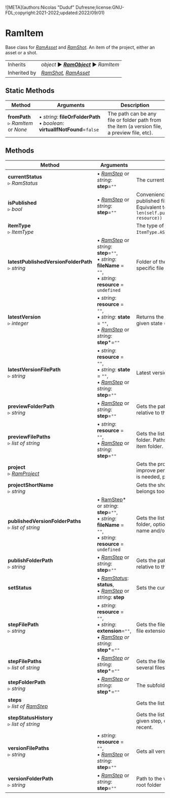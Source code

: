 ![META](authors:Nicolas "Duduf" Dufresne;license:GNU-FDL;copyright:2021-2022;updated:2022/09/01)

# RamItem

Base class for [*RamAsset*](ram_asset.md) and [*RamShot*](ram_shot.md). An item of the project, either an asset or a shot.

|     |     |
| --- | --- |
| Inherits | *object* ► ***[RamObject](ram_object.md)*** ► *RamItem* |
| Inherited by | *[RamShot](ram_shot.md), [RamAsset](ram_asset.md)* |

## Static Methods

| Method | Arguments | Description |
| --- | --- | --- |
| **fromPath**<br />▹ *RamItem* or *None* | • *string*: **fileOrFolderPath**<br />• *boolean*: **virtualIfNotFound**=`false` | The path can be any file or folder path from the item (a version file, a preview file, etc). |

## Methods

| Method | Arguments | Description |
| --- | --- | --- |
| **currentStatus**<br />▹ *RamStatus* | • *[RamStep](ram_step.md)* or *string*: **step**=`""` | The current status for the given step |
| **isPublished**<br />▹ *bool* | • *[RamStep](ram_step.md)* or *string*: **step**=`""` | Convenience function to check if there are published files in the publish folder. Equivalent to `len(self.publishedVersionFolderPaths(step, resource)) > 0` |
| **itemType**<br />▹ *ItemType* | | The type of this item. One of `ItemType.SHOT`, `ItemType.ASSET`, `ItemType.GENERAL` |
| **latestPublishedVersionFolderPath**<br />▹ *string* | • *[RamStep](ram_step.md)* or *string*: **step**=`""`,<br />• *string*: **fileName** = `""`,<br />• *string*: **resource** = `undefined` | Folder of the latest published version, for a specific file name and/or resource |
| **latestVersion**<br />▹ *integer* | • *string*: **resource** = `""`,<br />• *string*: **state** = `""`,<br />• *[RamStep](ram_step.md)* or *string*: **step***=`""` | Returns the highest version number for the given state (wip, pub...). |
| **latestVersionFilePath**<br />▹ *string* | • *string*: **resource** = `""`,<br />• *string*: **state** = `""`,<br />• *[RamStep](ram_step.md)* or *string*: **step**=`""` | Latest version file path |
| **previewFolderPath**<br />▹ *string* | • *[RamStep](ram_step.md)* or *string*: **step**=`""` | Gets the path to the preview folder. Paths are relative to the root of the item folder. |
| **previewFilePaths**<br />▹ *list of string* | • *string*: **resource** = `""`,<br />• *[RamStep](ram_step.md)* or *string*: **step**=`""` | Gets the list of file paths in the preview folder. Paths are relative to the root of the item folder. |
| **project**<br />▹ *[RamProject](ram_project.md)* | | Gets the project this item belongs too. To improve performance, if only the shortName is needed, prefer using `projectShortName()` |
| **projectShortName**<br />▹ *string* | | Gets the short name of the project this item belongs too. |
| **publishedVersionFolderPaths**<br />▹ *list of string* | • [RamStep](ram_step.md)* or *string*: **step**=`""`,<br />• *string*: **fileName** = `""`,<br />• *string*: **resource** = `undefined` | Gets the list of folder paths in the publish folder, optionally for a given specific file name and/or resource. |
| **publishFolderPath**<br />▹ *string* | • *[RamStep](ram_step.md)* or *string*: **step**=`""` | Gets the path to the publish folder. Paths are relative to the root of the item folder. |
| **setStatus** | • *[RamStatus](ram_status.md)*: **status**,<br />• *[RamStep](ram_step.md)* or *string*: **step** | Sets the current status for the given step |
| **stepFilePath**<br />▹ *string* | • *string*: **resource** = `""`,<br />• *string*: **extension**=`""`,<br/>• *[RamStep](ram_step.md) or string*: **step***=`""` | Gets the file used for this step with the given file extension. |
| **stepFilePaths**<br />▹ *list* of *string* | • *[RamStep](ram_step.md) or string*: **step***=`""` | Gets the files used for this step (there may be several files, one per resource) |
| **stepFolderPath**<br />▹ *string* | • *[RamStep](ram_step.md) or string*: **step***=`""` | The subfolder for the given step |
| **steps**<br />▹ *list of [RamStep](ram_step.md)* | | Gets the list of steps concerning this item. |
| **stepStatusHistory**<br />▹ *list of string* | | Gets the list of [*RamStatus*](ram_status.md) UUIDs for the given step, ordered from oldest to most recent. |
| **versionFilePaths**<br />▹ *string* | • *string*: **resource** = `""`,<br />• *[RamStep](ram_step.md)* or *string*: **step**=`""` | Gets all version files for the given resource. |
| **versionFolderPath**<br />▹ *string* | • *[RamStep](ram_step.md)* or *string*: **step**=`""` | Path to the version folder relative to the item root folder |
